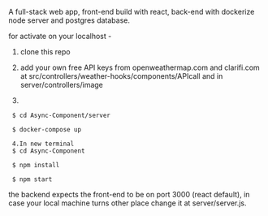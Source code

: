 A full-stack web app, front-end build with react, back-end with dockerize node server and postgres database.

for activate on your localhost -
1. clone this repo


2. add your own free API keys from openweathermap.com and clarifi.com at src/controllers/weather-hooks/components/APIcall and in server/controllers/image

3.

     $ cd Async-Component/server     

     $ docker-compose up     

     4.In new terminal
     $ cd Async-Component     

     $ npm install     

     $ npm start 



the backend expects the front-end to be on port 3000 (react default), in case your local machine turns other place change it at server/server.js.
